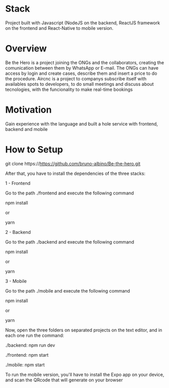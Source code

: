 # Stack

Project built with Javascript (NodeJS on the backend, ReactJS framework on the frontend and React-Native to mobile version.

# Overview

Be the Hero is a project joining the ONGs and the collaborators, creating the comunication between them by WhatsApp or E-mail. The ONGs can have access by login and create cases, describe them and insert a price to do the procedure.
Aircnc is a project to companys subscribe itself with availables spots to developers, to do small meetings and discuss about tecnologies, with the funcionality to make real-time bookings

# Motivation

Gain experience with the language and built a hole service with frontend, backend and mobile

# How to Setup

git clone https://https://github.com/bruno-albino/Be-the-hero.git

After that, you have to install the dependencies of the three stacks:

1 - Frontend

Go to the path ./frontend and execute the following command

npm install

or

yarn

2 - Backend

Go to the path ./backend and execute the following command

npm install

or 

yarn


3 - Mobile

Go to the path ./mobile and execute the following command

npm install

or

yarn

Now, open the three folders on separated projects on the text editor, and in each one run the command:

./backend: npm run dev

./frontend: npm start

./mobile: npm start

To run the mobile version, you'll have to install the Expo app on your device, and scan the QRcode that will generate on your browser

